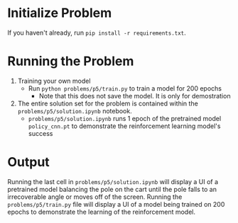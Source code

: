 # Initialize Problem

If you haven't already, run `pip install -r requirements.txt`.

# Running the Problem
1. Training your own model
   * Run `python problems/p5/train.py` to train a model for 200 epochs
      * Note that this does not save the model. It is only for demostration
2. The entire solution set for the problem is contained within the `problems/p5/solution.ipynb` notebook.
   * `problems/p5/solution.ipynb` runs 1 epoch of the pretrained model `policy_cnn.pt` to demonstrate the reinforcement learning model's success

# Output

Running the last cell in `problems/p5/solution.ipynb` will display a UI of a pretrained model balancing the pole on the cart until the pole falls to an irrecoverable angle or moves off of the screen. Running the `problems/p5/train.py` file will display a UI of a model being trained on 200 epochs to demonstrate the learning of the reinforcement model.